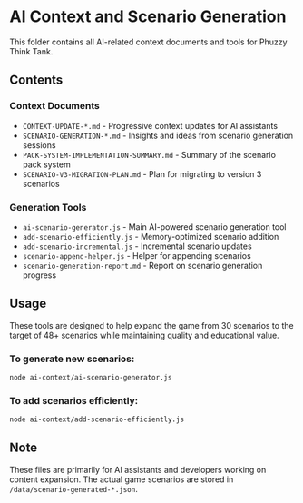 # AI Context and Scenario Generation

This folder contains all AI-related context documents and tools for Phuzzy Think Tank.

## Contents

### Context Documents
- `CONTEXT-UPDATE-*.md` - Progressive context updates for AI assistants
- `SCENARIO-GENERATION-*.md` - Insights and ideas from scenario generation sessions
- `PACK-SYSTEM-IMPLEMENTATION-SUMMARY.md` - Summary of the scenario pack system
- `SCENARIO-V3-MIGRATION-PLAN.md` - Plan for migrating to version 3 scenarios

### Generation Tools
- `ai-scenario-generator.js` - Main AI-powered scenario generation tool
- `add-scenario-efficiently.js` - Memory-optimized scenario addition
- `add-scenario-incremental.js` - Incremental scenario updates
- `scenario-append-helper.js` - Helper for appending scenarios
- `scenario-generation-report.md` - Report on scenario generation progress

## Usage

These tools are designed to help expand the game from 30 scenarios to the target of 48+ scenarios while maintaining quality and educational value.

### To generate new scenarios:
```bash
node ai-context/ai-scenario-generator.js
```

### To add scenarios efficiently:
```bash
node ai-context/add-scenario-efficiently.js
```

## Note
These files are primarily for AI assistants and developers working on content expansion. The actual game scenarios are stored in `/data/scenario-generated-*.json`.